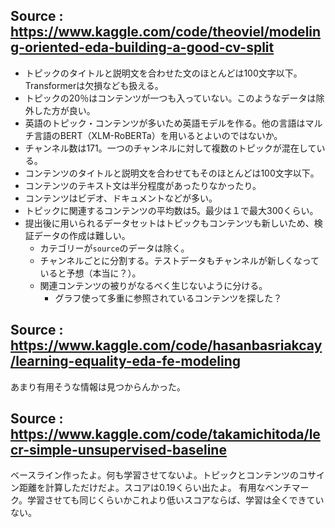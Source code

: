 ## Source : https://www.kaggle.com/code/theoviel/modeling-oriented-eda-building-a-good-cv-split

- トピックのタイトルと説明文を合わせた文のほとんどは100文字以下。Transformerは欠損なども扱える。
- トピックの20％はコンテンツが一つも入っていない。このようなデータは除外した方が良い。
- 英語のトピック・コンテンツが多いため英語モデルを作る。他の言語はマルチ言語のBERT（XLM-RoBERTa）を用いるとよいのではないか。
- チャンネル数は171。一つのチャンネルに対して複数のトピックが混在している。
- コンテンツのタイトルと説明文を合わせてもそのほとんどは100文字以下。
- コンテンツのテキスト文は半分程度があったりなかったり。
- コンテンツはビデオ、ドキュメントなどが多い。
- トピックに関連するコンテンツの平均数は5。最少は１で最大300くらい。
- 提出後に用いられるデータセットはトピックもコンテンツも新しいため、検証データの作成は難しい。
	- カテゴリーが`source`のデータは除く。
	- チャンネルごとに分割する。テストデータもチャンネルが新しくなっていると予想（本当に？）。
	- 関連コンテンツの被りがなるべく生じないように分ける。
		- グラフ使って多重に参照されているコンテンツを探した？

## Source : https://www.kaggle.com/code/hasanbasriakcay/learning-equality-eda-fe-modeling

あまり有用そうな情報は見つからんかった。

## Source : https://www.kaggle.com/code/takamichitoda/lecr-simple-unsupervised-baseline

ベースライン作ったよ。何も学習させてないよ。トピックとコンテンツのコサイン距離を計算しただけだよ。スコアは0.19くらい出たよ。
有用なベンチマーク。学習させても同じくらいかこれより低いスコアならば、学習は全くできていない。

